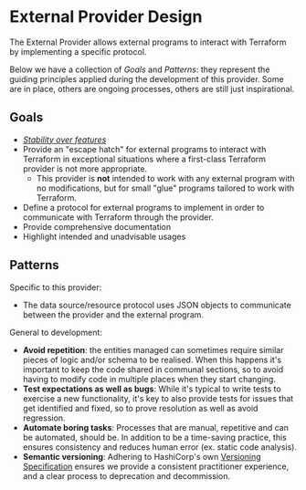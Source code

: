 # External Provider Design

 The External Provider allows external programs to interact with Terraform by implementing a specific protocol. 

Below we have a collection of _Goals_ and _Patterns_: they represent the guiding principles applied during the
development of this provider. Some are in place, others are ongoing processes, others are still just inspirational.

## Goals

* [_Stability over features_](.github/CONTRIBUTING.md)
* Provide an "escape hatch" for external programs to interact with Terraform in exceptional situations where a first-class Terraform provider is not more appropriate.
  * This provider is **not** intended to work with any external program with no modifications, but for small "glue" programs tailored to work with Terraform.
* Define a protocol for external programs to implement in order to communicate with Terraform through the provider.
* Provide comprehensive documentation 
* Highlight intended and unadvisable usages

## Patterns

Specific to this provider:

* The data source/resource protocol uses JSON objects to communicate between the provider and the external program.

General to development:

* **Avoid repetition**: the entities managed can sometimes require similar pieces of logic and/or schema to be realised.
  When this happens it's important to keep the code shared in communal sections, so to avoid having to modify code in
  multiple places when they start changing.
* **Test expectations as well as bugs**: While it's typical to write tests to exercise a new functionality, it's key to
  also provide tests for issues that get identified and fixed, so to prove resolution as well as avoid regression.
* **Automate boring tasks**: Processes that are manual, repetitive and can be automated, should be. In addition to be a
  time-saving practice, this ensures consistency and reduces human error (ex. static code analysis).
* **Semantic versioning**: Adhering to HashiCorp's own
  [Versioning Specification](https://www.terraform.io/plugin/sdkv2/best-practices/versioning#versioning-specification)
  ensures we provide a consistent practitioner experience, and a clear process to deprecation and decommission.